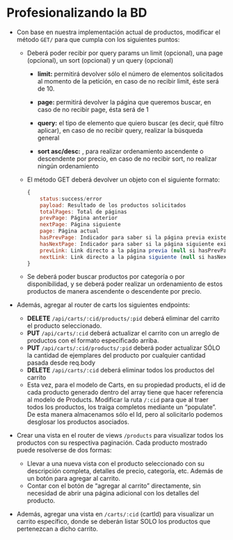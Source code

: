 # Profesionalizando la BD

- Con base en nuestra implementación actual de productos, modificar el método `GET/` para que cumpla con los siguientes puntos:
    - Deberá poder recibir por query params un limit (opcional), una page (opcional), un sort (opcional) y un query (opcional)
        - **limit:** permitirá devolver sólo el número de elementos solicitados al momento de la petición, en caso de no recibir limit, éste será de 10.
        - **page:** permitirá devolver la página que queremos buscar, en caso de no recibir page, ésta será de 1

        - **query:** el tipo de elemento que quiero buscar (es decir, qué filtro aplicar), en caso de no recibir query, realizar la búsqueda general
        - **sort asc/desc:** , para realizar ordenamiento ascendente o descendente por precio, en caso de no recibir sort, no realizar ningún ordenamiento

    - El método GET deberá devolver un objeto con el siguiente formato:
        ```js
        {
            status:success/error
            payload: Resultado de los productos solicitados
            totalPages: Total de páginas
            prevPage: Página anterior
            nextPage: Página siguiente
            page: Página actual
            hasPrevPage: Indicador para saber si la página previa existe
            hasNextPage: Indicador para saber si la página siguiente existe.
            prevLink: Link directo a la página previa (null si hasPrevPage=false)
            nextLink: Link directo a la página siguiente (null si hasNextPage=false)
        }

    - Se deberá poder buscar productos por categoría o por disponibilidad, y se deberá poder realizar un ordenamiento de estos productos de manera ascendente o descendente por precio.


- Además, agregar al router de carts los siguientes endpoints:
    - **DELETE** `/api/carts/:cid/products/:pid` deberá eliminar del carrito el producto seleccionado.
    - **PUT** `/api/carts/:cid` deberá actualizar el carrito con un arreglo de productos con el formato especificado arriba.
    - **PUT** `/api/carts/:cid/products/:pid` deberá poder actualizar SÓLO la cantidad de ejemplares del producto por cualquier cantidad pasada desde req.body
    - **DELETE** `/api/carts/:cid` deberá eliminar todos los productos del carrito 
    - Esta vez, para el modelo de Carts, en su propiedad products, el id de cada producto generado dentro del array tiene que hacer referencia al modelo de Products. Modificar la ruta `/:cid` para que al traer todos los productos, los traiga completos mediante un “populate”. De esta manera almacenamos sólo el Id, pero al solicitarlo podemos desglosar los productos asociados.
- Crear una vista en el router de views `/products` para visualizar todos los productos con su respectiva paginación. Cada producto mostrado puede resolverse de dos formas:
    - Llevar a una nueva vista con el producto seleccionado con su descripción completa, detalles de precio, categoría, etc. Además de un botón para agregar al carrito.
    - Contar con el botón de “agregar al carrito” directamente, sin necesidad de abrir una página adicional con los detalles del producto.

- Además, agregar una vista en `/carts/:cid` (cartId) para visualizar un carrito específico, donde se deberán listar SOLO los productos que pertenezcan a dicho carrito. 